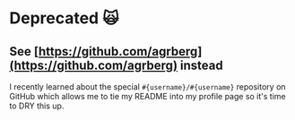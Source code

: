 # Deprecated 🙀

## See [https://github.com/agrberg](https://github.com/agrberg) instead

I recently learned about the special `#{username}/#{username}` repository on GitHub which allows me to tie my README into my profile page so it's time to DRY this up.
